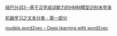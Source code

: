 [结巴分词3--基于汉字成词能力的HMM模型识别未登录](http://www.cnblogs.com/zhbzz2007/p/6092313.html)

[机器学习之文本分类 - 第一部分](http://blog.rockyqi.net/machine-learning-text-classification%20-%20part%20I.html)

[models.word2vec – Deep learning with word2vec](http://radimrehurek.com/gensim/models/word2vec.html)